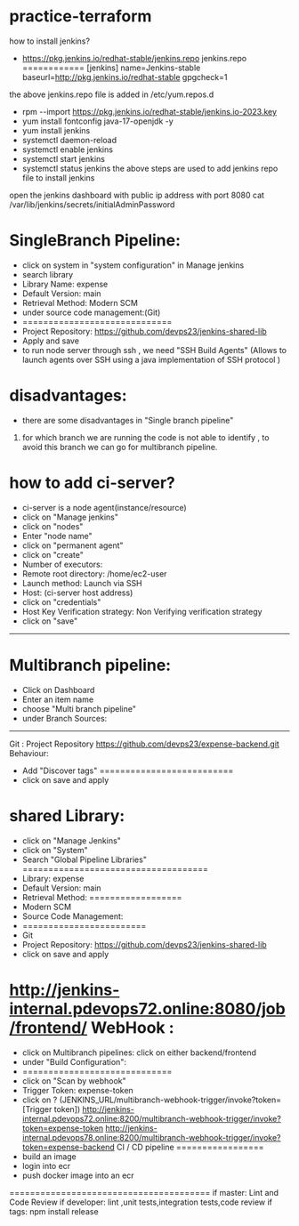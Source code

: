 # practice-terraform

how to install jenkins?
* https://pkg.jenkins.io/redhat-stable/jenkins.repo
jenkins.repo 
============
  [jenkins]
  name=Jenkins-stable
  baseurl=http://pkg.jenkins.io/redhat-stable
  gpgcheck=1

the above jenkins.repo file is added in /etc/yum.repos.d
* rpm --import https://pkg.jenkins.io/redhat-stable/jenkins.io-2023.key
*  yum install fontconfig java-17-openjdk -y
*  yum install jenkins
* systemctl daemon-reload
* systemctl enable jenkins
* systemctl start jenkins
* systemctl status jenkins
the above steps are used to add jenkins repo file to install jenkins

open the jenkins dashboard with public ip address with port 8080
cat /var/lib/jenkins/secrets/initialAdminPassword

SingleBranch Pipeline:
======================
* click on system in "system configuration" in Manage jenkins
* search library
* Library Name: expense
* Default Version: main
* Retrieval Method: Modern SCM
* under source code management:(Git)
* =============================
* Project Repository: https://github.com/devps23/jenkins-shared-lib
* Apply and save
* to run node server through ssh , we need "SSH Build Agents" (Allows to launch agents over SSH using a java implementation of SSH protocol )

disadvantages:
==============
* there are some disadvantages in "Single branch pipeline"
1. for which branch we are running the code is not able to identify , to avoid this branch we can go for multibranch pipeline.



how to add ci-server?
=====================
* ci-server is a node agent(instance/resource)
* click on "Manage jenkins"
* click on "nodes"
* Enter "node name"
* click on "permanent agent"
* click on "create"
* Number of executors: 
* Remote root directory: /home/ec2-user
* Launch method: Launch via SSH
* Host: (ci-server host address)
* click on "credentials"
* Host Key Verification strategy: Non Verifying verification strategy
* click on "save"

------------------------------------------------------------------------------------------------------
Multibranch pipeline:
======================
* Click on Dashboard
* Enter an item name
* choose "Multi branch pipeline"
* under Branch Sources:
-----------------------
Git : Project Repository
https://github.com/devps23/expense-backend.git
Behaviour: 
* Add "Discover tags"
==========================
* click on save and apply


shared Library:
===============
* click on "Manage Jenkins"
* click on "System"
* Search "Global Pipeline Libraries"
 ====================================
* Library: expense
* Default Version: main
* Retrieval Method:
==================
* Modern SCM
* Source Code Management:
* ========================
* Git
* Project Repository: https://github.com/devps23/jenkins-shared-lib
* click on save and apply

http://jenkins-internal.pdevops72.online:8080/job/frontend/
WebHook :
=========
* click on Multibranch pipelines: click on either backend/frontend
* under "Build Configuration": 
* =============================
* click on "Scan by webhook"
* Trigger Token: expense-token
* click on ? (JENKINS_URL/multibranch-webhook-trigger/invoke?token=[Trigger token])
http://jenkins-internal.pdevops72.online:8200/multibranch-webhook-trigger/invoke?token=expense-token
  http://jenkins-internal.pdevops78.online:8200/multibranch-webhook-trigger/invoke?token=expense-backend
CI / CD  pipeline
=================
* build an image 
* login into ecr
* push docker image into an ecr

=======================================
if master: Lint and Code Review
if developer: lint ,unit tests,integration tests,code review
if tags: npm install release